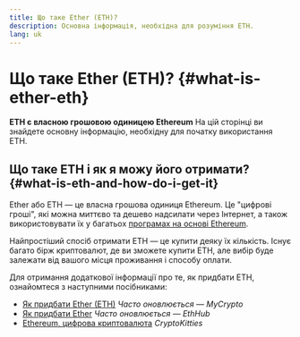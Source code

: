 ```yaml
---
title: Що таке Ether (ETH)?
description: Основна інформація, необхідна для розуміння ETH.
lang: uk
---
```


# Що таке Ether (ETH)? {#what-is-ether-eth}

<div class="featured">

**ETH є власною грошовою одиницею Ethereum** На цій сторінці ви знайдете основну інформацію, необхідну для початку використання ETH.

</div>

## Що таке ETH і як я можу його отримати? {#what-is-eth-and-how-do-i-get-it}

Ether або ETH — це власна грошова одиниця Ethereum. Це "цифрові гроші", які можна миттєво та дешево надсилати через Інтернет, а також використовувати їх у багатьох [програмах на основі Ethereum](/uk/dapps/).

Найпростіший спосіб отримати ETH — це купити деяку їх кількість. Існує багато бірж криптовалют, де ви зможете купити ETH, але вибір буде залежати від вашого місця проживання і способу оплати.

Для отримання додаткової інформації про те, як придбати ETH, ознайомтеся з наступними посібниками:

- [Як придбати Ether (ETH)](https://support.mycrypto.com/how-to/getting-started/how-to-buy-ether-with-usd) _Часто оновлюється — MyCrypto_
- [Як придбати Ether](https://docs.ethhub.io/using-ethereum/how-to-buy-ether/) _Часто оновлюється — EthHub_
- [Ethereum, цифрова криптовалюта](https://www.cryptokitties.co/faq#ethereum-a-digital-currency) _CryptoKitties_
